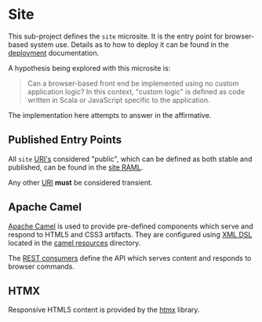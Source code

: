 Site
====

This sub-project defines the `site` microsite.  It is the entry point for browser-based system use.  Details as to how to deploy it can be found in the [deployment](../../deployment/README.md) documentation.

A hypothesis being explored with this microsite is:

> Can a browser-based front end be implemented using no custom application logic?  In this context, "custom logic" is defined as code written in Scala or JavaScript specific to the application.

The implementation here attempts to answer in the affirmative.


## Published Entry Points

All `site` [URI's](https://datatracker.ietf.org/doc/html/rfc3986/) considered "public", which can be defined as both stable and published, can be found in the [site RAML](../../api/src/main/raml/microsite/site.raml).

Any other [URI](https://datatracker.ietf.org/doc/html/rfc3986/) **must** be considered transient.


## Apache Camel

[Apache Camel](https://camel.apache.org/docs/index.html) is used to provide pre-defined components which serve and respond to HTML5 and CSS3 artifacts.  They are configured using [XML DSL](https://camel.apache.org/components/3.20.x/others/java-xml-io-dsl.html) located in the [camel resources](./src/main/resources/camel) directory.


The [REST consumers](./src/main/resources/camel/rest/consumers.xml) define the API which serves content and responds to browser commands.

## HTMX

Responsive HTML5 content is provided by the [htmx](https://htmx.org/) library.


